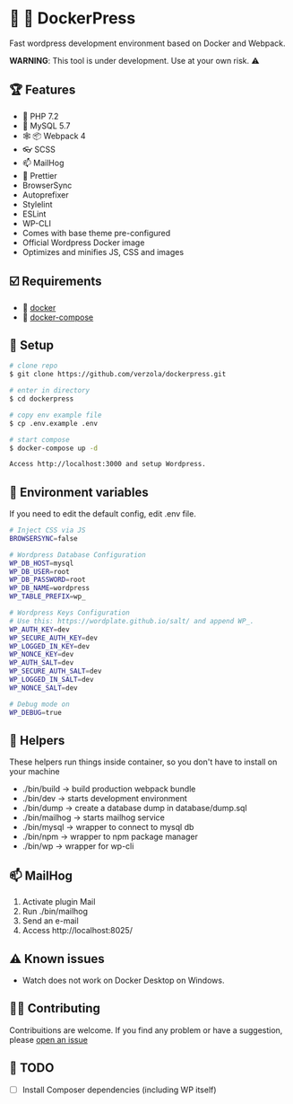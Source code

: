 # :whale: :newspaper: DockerPress
Fast wordpress development environment based on Docker and Webpack.

**WARNING**: This tool is under development. Use at your own risk.  :warning:

## :trophy: Features
- :elephant: PHP 7.2
- :dolphin: MySQL 5.7
- :spider_web: :package: Webpack 4
- :eyeglasses: SCSS
- :mailbox: MailHog
- :lipstick: Prettier
- BrowserSync
- Autoprefixer
- Stylelint
- ESLint
- WP-CLI
- Comes with base theme pre-configured
- Official Wordpress Docker image
- Optimizes and minifies JS, CSS and images

## :ballot_box_with_check: Requirements
- :whale: [docker](https://www.docker.com/get-started)
- :octopus: [docker-compose](https://docs.docker.com/compose/install/)

## :scroll: Setup
```sh
# clone repo
$ git clone https://github.com/verzola/dockerpress.git

# enter in directory
$ cd dockerpress

# copy env example file
$ cp .env.example .env

# start compose
$ docker-compose up -d

Access http://localhost:3000 and setup Wordpress.
```

## :deciduous_tree: Environment variables
If you need to edit the default config, edit .env file.
```sh
# Inject CSS via JS
BROWSERSYNC=false

# Wordpress Database Configuration
WP_DB_HOST=mysql
WP_DB_USER=root
WP_DB_PASSWORD=root
WP_DB_NAME=wordpress
WP_TABLE_PREFIX=wp_

# Wordpress Keys Configuration
# Use this: https://wordplate.github.io/salt/ and append WP_.
WP_AUTH_KEY=dev
WP_SECURE_AUTH_KEY=dev
WP_LOGGED_IN_KEY=dev
WP_NONCE_KEY=dev
WP_AUTH_SALT=dev
WP_SECURE_AUTH_SALT=dev
WP_LOGGED_IN_SALT=dev
WP_NONCE_SALT=dev

# Debug mode on
WP_DEBUG=true
```

## :robot: Helpers
These helpers run things inside container, so you don't have to install on your machine

- ./bin/build -> build production webpack bundle
- ./bin/dev -> starts development environment
- ./bin/dump -> create a database dump in database/dump.sql
- ./bin/mailhog -> starts mailhog service
- ./bin/mysql -> wrapper to connect to mysql db
- ./bin/npm -> wrapper to npm package manager
- ./bin/wp -> wrapper for wp-cli

##  :mailbox: MailHog
1. Activate plugin Mail
2. Run ./bin/mailhog
3. Send an e-mail
4. Access http://localhost:8025/

## :warning: Known issues
- Watch does not work on Docker Desktop on Windows.

## :raising_hand_woman: Contributing
Contribuitions are welcome. If you find any problem or have a suggestion, please [open an issue](https://github.com/verzola/dockerpress/issues/new)

## :memo: TODO
- [ ] Install Composer dependencies (including WP itself)
